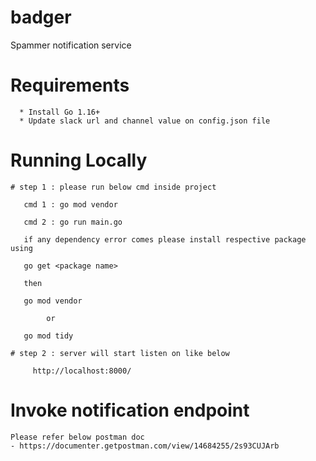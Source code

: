 # badger
Spammer notification service

# Requirements

      * Install Go 1.16+
      * Update slack url and channel value on config.json file 
          
# Running Locally
      
    # step 1 : please run below cmd inside project 
       
       cmd 1 : go mod vendor
     
       cmd 2 : go run main.go 

       if any dependency error comes please install respective package using 
        
       go get <package name> 
       
       then 

       go mod vendor 
         
            or 

       go mod tidy

    # step 2 : server will start listen on like below 

         http://localhost:8000/

# Invoke notification endpoint 

    Please refer below postman doc
    - https://documenter.getpostman.com/view/14684255/2s93CUJArb
